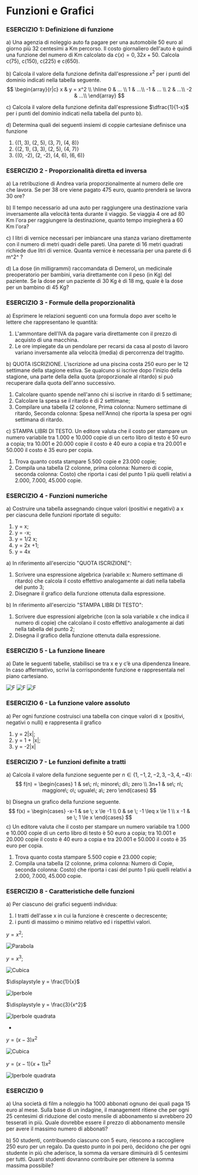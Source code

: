 # Funzioni e Grafici

### ESERCIZIO 1: Definizione di funzione

a) Una agenzia di noleggio auto fa pagare per una automobile 50 euro al giorno più 32 centesimi a Km percorso. Il costo giornaliero dell'auto è quindi una funzione del numero di Km calcolato da $c(x) = 0,32x + 50$. Calcola c(75), c(150), c(225) e c(650).

b) Calcola il valore della funzione definita dall'espressione $x^2$ per i punti del dominio indicati nella tabella seguente.
$$
\begin{array}{r|c} 
x & y = x^2 \\ 
\hline 
0 & ... \\ 
1 &  ...\\ 
-1 & ... \\  
2 &  ...\\  
-2 & ...\\  
\end{array}
$$

c) Calcola il valore della funzione definita dall'espressione $\dfrac{1}{1-x}$ per i punti del dominio indicati nella tabella del punto b).

d) Determina quali dei seguenti insiemi di coppie cartesiane definisce una funzione

1. {(1, 3), (2, 5), (3, 7), (4, 8)}
2. {(2, 1), (3, 3), (2, 5), (4, 7)}
3. {(0, -2), (2, -2), (4, 6), (6, 6)}

### ESERCIZIO 2 - Proporzionalità diretta ed inversa

a) La retribuzione di Andrea varia proporzionalmente al numero delle ore che lavora. Se per 38 ore viene pagato 475 euro, quanto prenderà se lavora 30 ore? 

b) Il tempo necessario ad una auto per raggiungere una destinazione varia inversamente alla velocità tenta durante il viaggio. Se viaggia 4 ore ad 80 Km l'ora per raggiungere la destinazione, quanto tempo impiegherà a 60 Km l'ora?

c) I litri di vernice necessari per imbiancare una stanza variano direttamente con il numero di metri quadri delle pareti. Una parete di 16 metri quadrati richiede due litri di vernice. Quanta vernice è necessaria per una parete di 6 m^2^ ?

d) La dose (in milligrammi) raccomandata di Demerol, un medicinale preoperatorio per bambini, varia direttamente con il peso (in Kg) del paziente. Se la dose per un paziente di 30 Kg è di 18 mg, quale è la dose per un bambino di 45 Kg?  

### ESERCIZIO 3 - Formule della proporzionalità

a) Esprimere le relazioni seguenti con una formula dopo aver scelto le lettere che rappresentano le quantità:

1. L'ammontare dell'IVA da pagare varia direttamente con il prezzo di acquisto di una macchina.
2. Le ore impiegate da un pendolare per recarsi da casa al posto di lavoro variano inversamente alla velocità (media) di percorrenza del tragitto.

b) QUOTA ISCRIZIONE. L'iscrizione ad una piscina costa 250 euro per le 12 settimane della stagione estiva. Se qualcuno si iscrive dopo l'inizio della stagione, una parte della della quota (proporzionale al ritardo) si può recuperare dalla quota dell'anno successivo.

1. Calcolare quanto spende nell'anno chi si iscrive in ritardo di 5 settimane;  
2. Calcolare la spesa se il ritardo è di 2 settimane;  
3. Compilare una tabella (2 colonne, Prima colonna: Numero settimane di ritardo, Seconda colonna: Spesa nell'Anno) che riporta la spesa per ogni settimana di ritardo.  

c) STAMPA LIBRI DI TESTO. Un editore valuta che il costo per stampare un numero variabile tra 1.000 e 10.000 copie di un certo libro di testo è 50 euro a copia; tra 10.001 e 20.000 copie il costo è 40 euro a copia e tra 20.001 e 50.000 il costo è 35 euro per copia.  

1. Trova quanto costa stampare 5.500 copie e 23.000 copie;
2. Compila una tabella (2 colonne,  prima colonna: Numero di copie, seconda colonna: Costo) che riporta i casi del punto 1 più quelli relativi a 2.000, 7.000, 45.000 copie.  

### ESERCIZIO 4 - Funzioni numeriche
a) Costruire una tabella assegnando cinque valori (positivi e negativi) a x per ciascuna delle funzioni riportate di seguito:
1. y = x;
2. y = -x;
3. y = 1/2 x;
4. y = 2x +1;
5. y = 4x

a) In riferimento all'esercizio "QUOTA ISCRIZIONE":
1. Scrivere una espressione algebrica (variabile x: Numero settimane di ritardo) che calcola il costo effettivo analogamente ai dati nella tabella del punto 3;  
2. Disegnare il grafico della funzione ottenuta dalla espressione.

b) In riferimento all'esercizio "STAMPA LIBRI DI TESTO":
1. Scrivere due espressioni algebriche (con la sola variabile x che indica il numero di copie) che calcolano il costo effettivo analogamente ai dati nella tabella del punto 2;
2. Disegna il grafico della funzione ottenuta dalla espressione.

### ESERCIZIO 5 - La funzione lineare
a) Date le seguenti tabelle, stabilisci se tra x e y c’è una dipendenza lineare. In caso affermativo, scrivi la corrispondente funzione e rappresentala nel piano cartesiano.

![F](img/f1.png)    ![F](img/f2.png)   ![F](img/f3.png) 

### ESERCIZIO 6 - La funzione valore assoluto

a) Per ogni funzione costruisci una tabella con cinque valori di x (positivi, negativi o nulli) e rappresenta il grafico
1. y = 2|x|;
2. y = 1 + |x|;
3. y = -2|x|

### ESERCIZIO 7 - Le funzioni definite a tratti

a) Calcola il valore della funzione seguente per $n \in \{1, -1, 2, -2, 3, -3, 4, -4\}$: 
$$
f(n) = 
\begin{cases} 
1  & se\; n\; minore\; di\; zero \\ 
3n+1 & se\; n\; maggiore\; o\; uguale\; a\; zero 
\end{cases}
$$

b) Disegna un grafico della funzione seguente.
$$
f(x) = \begin{cases} 
-x-1  & se \; x \le -1 \\ 
0 & se \; -1 \leq x \le 1 \\
x -1 & se \; 1 \le x
\end{cases}
$$
c) Un editore valuta che il costo per stampare un numero variabile tra 1.000 e 10.000 copie di un certo libro di testo è 50 euro a copia; tra 10.001 e 20.000 copie il costo è 40 euro a copia e tra 20.001 e 50.000 il costo è 35 euro per copia.  

1. Trova quanto costa stampare 5.500 copie e 23.000 copie;
2. Compila una tabella (2 colonne,  prima colonna: Numero di Copie, seconda colonna: Costo) che riporta i casi del punto 1 più quelli relativi a 2.000, 7.000, 45.000 copie.  

### ESERCIZIO 8 - Caratteristiche delle funzioni

a) Per ciascuno dei grafici seguenti individua:  
1. I tratti dell'asse x in cui la funzione è crescente o decrescente;
2. i punti di massimo o minimo relativo ed i rispettivi valori. 

$y = x^2​$;

  ![Parabola](img/par.png)  

$y = x^3$;

  ![Cubica](img/cub.png)  



$\displaystyle y = \frac{1}{x}$

  ![Iperbole](img/iper.png)  



$\displaystyle y = \frac{3}{x^2}$

  ![Iperbole quadrata](img/ip_quad.png)  

* 

$\displaystyle y = (x - 3)x^2$  

  ![Cubica](img/cub_2.PNG)   



$\displaystyle y = (x-1)(x+1)x^2$  

  ![Iperbole quadrata](img/quad.png)

### ESERCIZIO 9

a) Una società di film a noleggio ha 1000 abbonati ognuno dei quali paga 15 euro al mese. Sulla base di un indagine, il management ritiene che per ogni 25 centesimi di riduzione del costo mensile di abbonamento si avrebbero 20 tesserati in più. Quale dovrebbe essere il prezzo di abbonamento mensile per avere il massimo numero di abbonati?

b) 50 studenti, contribuendo ciascuno con 5 euro, riescono a raccogliere 250 euro per un regalo. Da questo punto in poi però, decidono che per ogni studente in più che aderisce, la somma da versare diminuirà di 5 centesimi per tutti. Quanti studenti dovranno contribuire per ottenere la somma massima possibile?